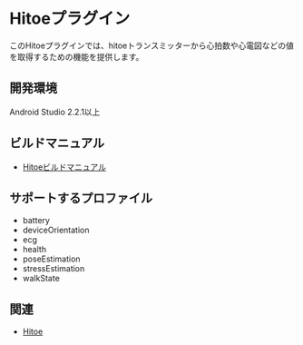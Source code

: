 # Hitoeプラグイン

このHitoeプラグインでは、hitoeトランスミッターから心拍数や心電図などの値を取得するための機能を提供します。

## 開発環境
Android Studio 2.2.1以上

## ビルドマニュアル
- [Hitoeビルドマニュアル](https://github.com/DeviceConnect/DeviceConnect-Android/wiki/Hitoe-Build)

## サポートするプロファイル

* battery
* deviceOrientation
* ecg
* health
* poseEstimation
* stressEstimation
* walkState

## 関連

* [Hitoe](https://www.nttdocomo.co.jp/service/developer/smart_phone/device/hitoe/)
